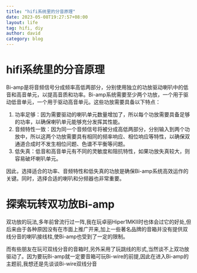 ```yaml
---
title: "hifi系统里的分音原理"
date: 2023-05-08T19:27:57+08:00
layout: life
tag: hifi, diy
author: david
category: blog
---
```

# hifi系统里的分音原理

Bi-amp是将音频信号分成频率高低两部分，分别使用独立的功放驱动喇叭中的低音和高音单元，以提高音质和功率。Bi-amp系统需要至少两个功放，一个用于驱动低音单元，一个用于驱动高音单元。这些功放需要具备以下特点：

1. 功率足够：因为需要驱动的喇叭单元数量增加了，所以每个功放需要具备足够的功率，以确保喇叭单元能够充分发挥其性能。
2. 音频特性一致：因为同一个音频信号将被分成高低两部分，分别输入到两个功放中，所以这两个功放需要具有相同的频率响应、相位响应等特性，以确保双通道合成时不发生相位问题、色谱不平衡等问题。
3. 低失真：低音和高音单元有不同的灵敏度和阻抗特性，如果功放失真较大，则容易破坏喇叭单元。

因此，选择适合的功率、音频特性和低失真的功放是确保Bi-amp系统高效运作的关键。同时，选择合适的喇叭和分频器也非常重要。

# 探索玩转双功放Bi-amp

双功放的玩法,多年前曾流行过一阵,我在玩卓丽Hiper1MKⅡ时也体会过它的好处,但后来由于各种原因没有在市面上推广开来,加上一些著名品牌的音箱并没有提供双线分音的喇叭接线柱,使Bi-amp也受到了一定的限制。

而有些朋友在玩可双线分音的音箱时,另外采用了玩跳线的形式,当然谈不上双功放驱动了。因为要玩Bi-amp就一定要音箱可玩Bi-wire的前提,因此在进入Bi-amp的主题前,我想还是先谈谈Bi-wire双线分音
